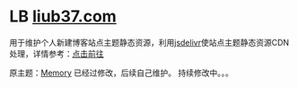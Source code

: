 # LB [liub37.com](https://liub37.com)

用于维护个人新建博客站点主题静态资源，利用[jsdelivr](https://www.jsdelivr.com/)使站点主题静态资源CDN处理，详情参考：[点击前往](https://liub37.com/archives/28)

原主题：[Memory](https://github.com/ShawnZeng1996/Memory)
已经过修改，后续自己维护。
持续修改中。。。

